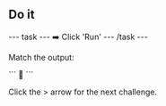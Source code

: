 <h2 class="c-project-heading--task">Do it</h2>
--- task ---
➡️ Click 'Run' 
--- /task ---

Match the output:

<div class="c-project-output">
```
🦡
```
</div>

Click the > arrow for the next challenge.


